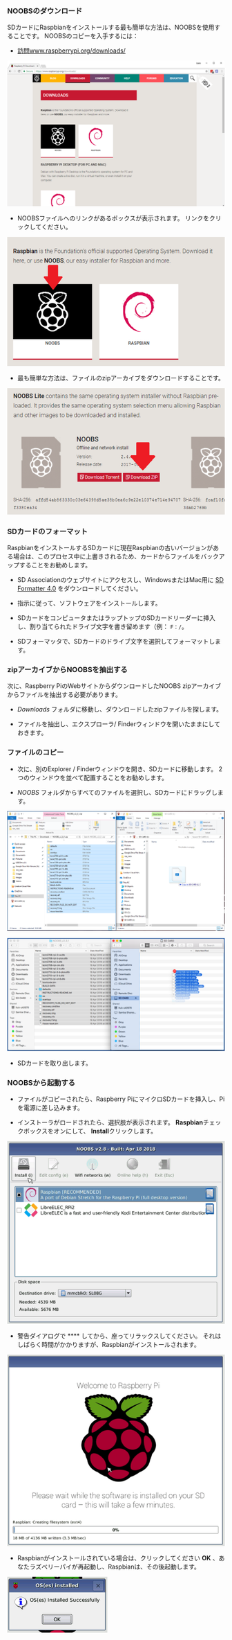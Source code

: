### NOOBSのダウンロード

SDカードにRaspbianをインストールする最も簡単な方法は、NOOBSを使用することです。 NOOBSのコピーを入手するには：

+ [訪問www.raspberrypi.org/downloads/](https://www.raspberrypi.org/downloads/)

![ダウンロードページ](images/downloads-page.png)

+ NOOBSファイルへのリンクがあるボックスが表示されます。 リンクをクリックしてください。

![NOOBSをクリック](images/click-noobs.png)

+ 最も簡単な方法は、ファイルのzipアーカイブをダウンロードすることです。

![zipをダウンロード](images/download-zip.png)

### SDカードのフォーマット

RaspbianをインストールするSDカードに現在Raspbianの古いバージョンがある場合は、このプロセス中に上書きされるため、カードからファイルをバックアップすることをお勧めします。

+ SD Associationのウェブサイトにアクセスし、WindowsまたはMac用に [SD Formatter 4.0](https://www.sdcard.org/downloads/formatter_4/index.html) をダウンロードしてください。

+ 指示に従って、ソフトウェアをインストールします。

+ SDカードをコンピュータまたはラップトップのSDカードリーダーに挿入し、割り当てられたドライブ文字を書き留めます（例： `F：/`。

+ SDフォーマッタで、SDカードのドライブ文字を選択してフォーマットします。

### zipアーカイブからNOOBSを抽出する

次に、Raspberry PiのWebサイトからダウンロードしたNOOBS zipアーカイブからファイルを抽出する必要があります。

+ *Downloads* フォルダに移動し、ダウンロードしたzipファイルを探します。

+ ファイルを抽出し、エクスプローラ/ Finderウィンドウを開いたままにしておきます。

### ファイルのコピー

+ 次に、別のExplorer / Finderウィンドウを開き、SDカードに移動します。 2つのウィンドウを並べて配置することをお勧めします。

+ *NOOBS* フォルダからすべてのファイルを選択し、SDカードにドラッグします。

![ウィンドウコピー](images/copy3.png)

![macosコピー](images/macos_copy.png)

+ SDカードを取り出します。

### NOOBSから起動する

+ ファイルがコピーされたら、Raspberry PiにマイクロSDカードを挿入し、Piを電源に差し込みます。

+ インストーラがロードされたら、選択肢が表示されます。 **Raspbian**チェックボックスをオンにして、 **Install**クリックします。

![インストール](images/install.png)

+ 警告ダイアログで **** してから、座ってリラックスしてください。 それはしばらく時間がかかりますが、Raspbianがインストールされます。

![インストールする](images/installing.png)

+ Raspbianがインストールされている場合は、クリックしてください **OK** 、あなたラズベリーパイが再起動し、Raspbianは、その後起動します。

![インストール済み](images/installed.png)